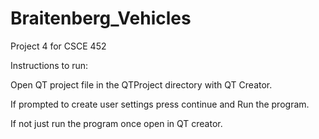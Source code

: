 # Braitenberg_Vehicles
Project 4 for CSCE 452

Instructions to run:

Open QT project file in the QTProject directory with QT Creator.

If prompted to create user settings press continue and Run the program.

If not just run the program once open in QT creator.
